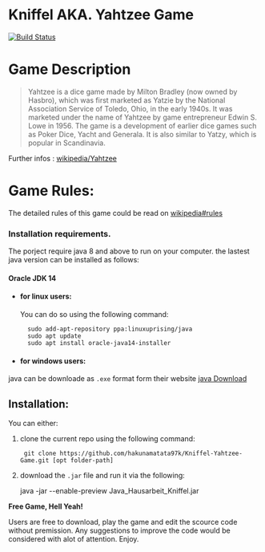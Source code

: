 # Kniffel AKA. Yahtzee Game

[![Build Status](https://travis-ci.org/joemccann/dillinger.svg?branch=master)](https://travis-ci.org/joemccann/dillinger)

# Game Description 
> Yahtzee is a dice game made by Milton Bradley (now owned by Hasbro), which was first
> marketed as Yatzie by the National Association Service of Toledo, Ohio, in the early 1940s. It was 
> marketed under the name of Yahtzee by game entrepreneur Edwin S. Lowe in 1956. The game is a 
> development of earlier dice games such as Poker Dice, Yacht and Generala. It is also similar to
> Yatzy, which is popular in Scandinavia.

Further infos : [wikipedia/Yahtzee]

# Game Rules:
The detailed rules of this game could be read on [wikipedia#rules]

### Installation requirements.
The porject require java 8 and above to run on your computer.
the lastest java version can be installed as follows:
#### Oracle JDK 14
- #### for linux users:
     You can do so using the following command:

        sudo add-apt-repository ppa:linuxuprising/java
        sudo apt update
        sudo apt install oracle-java14-installer
        
- #### for windows users: 
 java can be downloade as `.exe` format form their website [java Download]


## Installation:
 
 You can either: 
 
 1. clone the current repo using the following command:
 
         git clone https://github.com/hakunamatata97k/Kniffel-Yahtzee-Game.git [opt folder-path]
2. download the `.jar` file and run it via the following: 
        
    java -jar --enable-preview Java_Hausarbeit_Kniffel.jar




**Free Game, Hell Yeah!**



Users are free to download, play the game and edit the scource code without premission.
Any suggestions to improve the code would be considered with alot of attention. 
Enjoy.



   [java Download]:<https://www.oracle.com/java/technologies/javase-jdk14-downloads.html>
   [wikipedia/Yahtzee]:<https://en.wikipedia.org/wiki/Yahtzee>
   [wikipedia#rules]:<https://en.wikipedia.org/wiki/Yahtzee#Rules>
   
